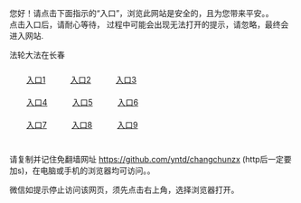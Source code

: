 您好！请点击下面指示的“入口”，浏览此网站是安全的，且为您带来平安。。 <br/>
点击入口后，请耐心等待， 过程中可能会出现无法打开的提示，请忽略，最终会进入网站. </br>

法轮大法在长春<br/>
<div style="padding:10px"><a style="margin:20px" target="_blank" href="https://d260spr9djig5g.cloudfront.net/2Qpsp?qmesaj" id="ccLink1" rel="nofollow">入口1</a> <a target="_blank" style="margin:20px" href="https://d1a5hcz6k2bxw2.cloudfront.net/2Qpsp?pmxbal" id="ccLink2" rel="nofollow">入口2</a> <a style="margin:20px" target="_blank" href="https://d2vbjlb07w3593.cloudfront.net/2Qpsp?udppgaam" id="ccLink3" rel="nofollow">入口3</a></div>

<div style="padding:10px" ><a style="margin:20px" target="_blank" href="https://d260spr9djig5g.cloudfront.net/2Qpsp?qmesaj" id="ccLink4" rel="nofollow">入口4</a> <a style="margin:20px" href="https://d1a5hcz6k2bxw2.cloudfront.net/2Qpsp?pmxbal" target="_blank" id="ccLink5" rel="nofollow">入口5</a> <a style="margin:20px" href="https://d2vbjlb07w3593.cloudfront.net/2Qpsp?udppgaam" target="_blank" id="ccLink6" rel="nofollow">入口6</a></div>

<div style="padding:10px"><a style="margin:20px" target="_blank" href="https://d260spr9djig5g.cloudfront.net/2Qpsp?qmesaj" id="ccLink7" rel="nofollow">入口7</a> <a style="margin:20px" href="https://d1a5hcz6k2bxw2.cloudfront.net/2Qpsp?pmxbal" target="_blank" id="ccLink8" rel="nofollow">入口8</a> <a style="margin:20px" target="_blank" href="https://d2vbjlb07w3593.cloudfront.net/2Qpsp?udppgaam" id="ccLink9" rel="nofollow">入口9</a></div>

<br/>



请复制并记住免翻墙网址 https://github.com/yntd/changchunzx (http后一定要加s)，在电脑或手机的浏览器均可访问。。<br/>

微信如提示停止访问该网页，须先点击右上角，选择浏览器打开。
